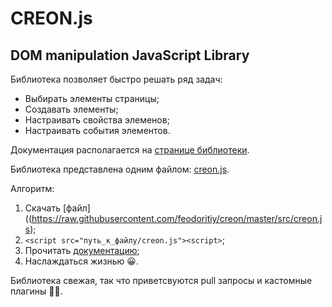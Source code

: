 # CREON.js

## DOM manipulation JavaScript Library

Библиотека позволяет быстро решать ряд задач:

- Выбирать элементы страницы;
- Создавать элементы;
- Настраивать свойства элеменов;
- Настраивать события элементов.

Документация располагается на [странице библиотеки](https://feodoritiy.github.io/creon/).

Библиотека представлена одним файлом: [creon.js](https://raw.githubusercontent.com/feodoritiy/creon/master/src/creon.js).

Алгоритм:

1. Скачать [файл]((https://raw.githubusercontent.com/feodoritiy/creon/master/src/creon.js);
2. `<script src="путь_к_файлу/creon.js"><script>`;
3. Прочитать [документацию](https://feodoritiy.github.io/creon/);
4. Наслаждаться жизнью 😀.

Библиотека свежая, так что приветсвуются pull запросы и кастомные плагины 👌🏿.
